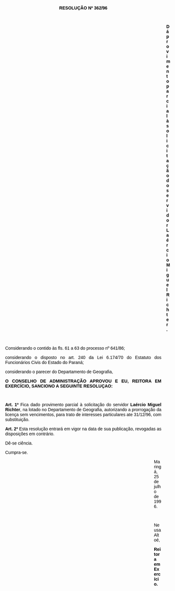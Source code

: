 <BODY TEXT="#000000">

<B><FONT FACE="Arial"><P ALIGN="CENTER">RESOLU&Ccedil;&Atilde;O Nº 362/96</P>
</B><P ALIGN="JUSTIFY"></P>
<P ALIGN="JUSTIFY">&nbsp;</P><DIR>
<DIR>
<DIR>
<DIR>
<DIR>
<DIR>
<DIR>
<DIR>
<DIR>
<DIR>
<DIR>
<DIR>
<DIR>

<B><P ALIGN="JUSTIFY">D&aacute; provimento parcial &agrave; solicita&ccedil;&atilde;o do servidor La&eacute;rcio Miguel Richter.</P>
</B><P ALIGN="JUSTIFY"></P>
<P ALIGN="JUSTIFY">&nbsp;</P></DIR>
</DIR>
</DIR>
</DIR>
</DIR>
</DIR>
</DIR>
</DIR>
</DIR>
</DIR>
</DIR>
</DIR>
</DIR>

<P ALIGN="JUSTIFY">&#9;Considerando o contido &agrave;s fls. 61 a 63 do processo nº 641/86;</P>
<P ALIGN="JUSTIFY">considerando o disposto no art. 240 da Lei 6.174/70 do Estatuto dos Funcion&aacute;rios Civis do Estado do Paran&aacute;;</P>
<P ALIGN="JUSTIFY">considerando o parecer do Departamento de Geografia,</P>
<P ALIGN="JUSTIFY"></P>
<B><P ALIGN="JUSTIFY">O CONSELHO DE ADMINISTRA&Ccedil;&Atilde;O APROVOU E EU, REITORA EM EXERC&Iacute;CIO, SANCIONO A SEGUINTE RESOLU&Ccedil;AO:</P>
</B><P ALIGN="JUSTIFY"></P>
<P ALIGN="JUSTIFY">&nbsp;</P>
<B><P ALIGN="JUSTIFY">Art. 1º</B> Fica dado provimento parcial &agrave; solicita&ccedil;&atilde;o do servidor <B>La&eacute;rcio Miguel Richter</B>, na lotado no Departamento de Geografia, autorizando a prorroga&ccedil;&atilde;o da licen&ccedil;a sem vencimentos, para trato de interesses particulares ate 31/12/96, com substitui&ccedil;&atilde;o.</P>
<B><P ALIGN="JUSTIFY">Art. 2º</B> Esta resolu&ccedil;&atilde;o entrar&aacute; em vigor na data de sua publica&ccedil;&atilde;o, revogadas as disposi&ccedil;&otilde;es em contr&aacute;rio.</P>
<P ALIGN="JUSTIFY">D&ecirc;-se ci&ecirc;ncia.</P>
<P ALIGN="JUSTIFY">Cumpra-se.</P><DIR>
<DIR>
<DIR>
<DIR>
<DIR>
<DIR>
<DIR>
<DIR>
<DIR>
<DIR>
<DIR>
<DIR>

<P ALIGN="JUSTIFY">Maring&aacute;, 25 de julho de 1996.</P>
<P ALIGN="JUSTIFY"></P>
<P ALIGN="JUSTIFY">&nbsp;</P>
<P ALIGN="JUSTIFY">Neusa Alto&eacute;,</P>
<B><P ALIGN="JUSTIFY">Reitora em Exerc&iacute;cio.</P></DIR>
</DIR>
</DIR>
</DIR>
</DIR>
</DIR>
</DIR>
</DIR>
</DIR>
</DIR>
</DIR>
</DIR>
</B></FONT></BODY>
